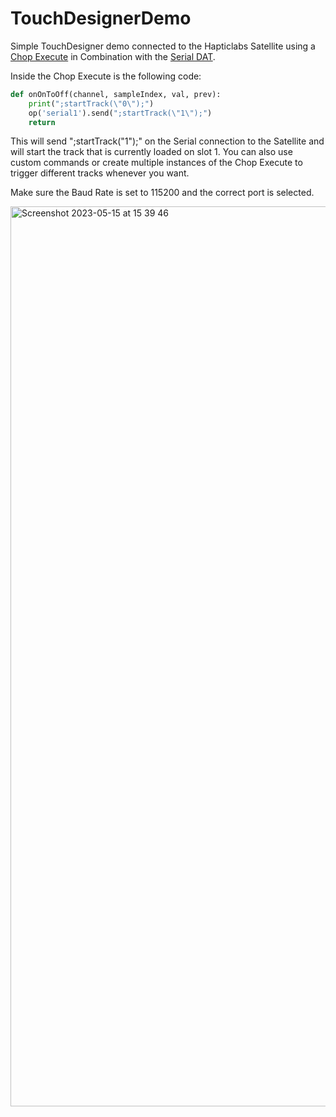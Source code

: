 # TouchDesignerDemo
Simple TouchDesigner demo connected to the Hapticlabs Satellite using a [Chop Execute](https://derivative.ca/UserGuide/CHOP_Execute_DAT) in Combination with the [Serial DAT](https://derivative.ca/UserGuide/Serial_DAT). 

Inside the Chop Execute is the following code: 
``` python
def onOnToOff(channel, sampleIndex, val, prev):
	print(";startTrack(\"0\");")
	op('serial1').send(";startTrack(\"1\");")
	return
```
This will send ";startTrack(\"1\");" on the Serial connection to the Satellite and will start the track that is currently loaded on slot 1. You can also use custom commands or create multiple instances of the Chop Execute to trigger different tracks whenever you want.

Make sure the Baud Rate is set to 115200 and the correct port is selected.

<img width="1440" alt="Screenshot 2023-05-15 at 15 39 46" src="https://github.com/HapticlabsIO/TouchDesignerDemo/assets/34678030/8549cced-f149-4d4a-99ae-c3aa5e897f6c">
